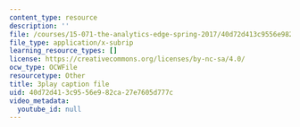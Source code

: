```yaml
---
content_type: resource
description: ''
file: /courses/15-071-the-analytics-edge-spring-2017/40d72d413c9556e982ca27e7605d777c_sJalJ1A9NDg.vtt
file_type: application/x-subrip
learning_resource_types: []
license: https://creativecommons.org/licenses/by-nc-sa/4.0/
ocw_type: OCWFile
resourcetype: Other
title: 3play caption file
uid: 40d72d41-3c95-56e9-82ca-27e7605d777c
video_metadata:
  youtube_id: null
---
```

